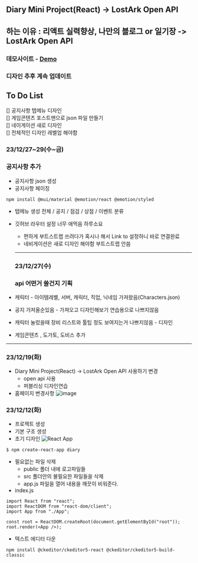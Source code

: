 ## Diary Mini Project(React) -> LostArk Open API

## 하는 이유 : 리액트 실력향상, 나만의 블로그 or 일기장 -> LostArk Open API

<h3>데모사이트 - <a href="https://bp4sp4.github.io/LostArk-Open-API/">Demo</a></h3>

### 디자인 추후 계속 업데이트

## To Do List

[] 공지사항 탭메뉴 디자인<br>
[] 게임콘텐츠 포스트맨으로 json 파일 만들기<br>
[] 네이게이션 새로 디자인<br>
[] 전체적인 디자인 레벨업 해야함<br>

<h3> 23/12/27~29(수~금)</h3>
<h3>공지사항 추가</h3>

- 공지사항 json 생성
- 공지사항 페이징

```
npm install @mui/material @emotion/react @emotion/styled
```

- 탭메뉴 생성 전체 / 공지 / 점검 / 상점 / 이벤트 분류
- 깃허브 라우터 설정 너무 애먹음 하루소요

  - 편하게 부트스트랩 쓰려다가 혹시나 해서 Link to 설정하니 바로 연결완료
  - 네비게이션은 새로 디자인 해야함 부트스트랩 안씀
  <hr>

  <h3> 23/12/27(수)</h3>
  <h3>api 어떤거 쓸건지 기획</h3>

- 캐릭터 - 아이템레벨, 서버, 캐릭터, 직업, 닉네임 가져왔음(Characters.json)
- 공지 가져올순있음 - 가져오고 디자인해보기 연습용으로 나쁘지않음
- 캐릭터 눌렀을때 장비 리스트와 툴팁 정도 보여지는거 나쁘지않음 - 디자인
- 게임콘텐츠 , 도가토, 도비스 추가
<hr>
<h3> 23/12/19(화)</h3>

- Diary Mini Project(React) -> LostArk Open API 사용하기 변경
  - open api 사용
  - 퍼블리싱 디자인연습
- 홈페이지 변경사항
  ![image](https://github.com/bp4sp4/Diary/assets/62207757/5732cfee-b81a-406a-886c-84eaa1117a98)

<h3> 23/12/12(화)</h3>

- 프로젝트 생성
- 기본 구조 생성
- 초기 디자인
  ![React App](https://github.com/bp4sp4/Diary/assets/62207757/61d2fc02-c9fc-4bb3-b5b2-bb1b8689de73)

```
$ npm create-react-app diary
```

- 필요없는 파일 삭제
  - public 폴더 내에 로고파일들
  - src 폴더안의 불필요한 파일들을 삭제
  - app.js 파일을 열어 내용을 깨끗이 비워준다.
- index.js

```
import React from "react";
import ReactDOM from "react-dom/client";
import App from "./App";

const root = ReactDOM.createRoot(document.getElementById("root"));
root.render(<App />);
```

- 텍스트 에디터 다운

```
npm install @ckeditor/ckeditor5-react @ckeditor/ckeditor5-build-classic

```
